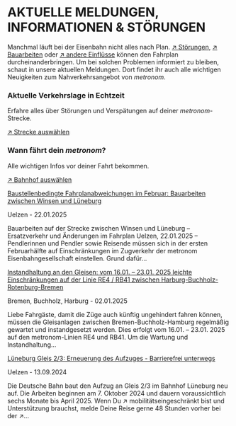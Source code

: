AKTUELLE MELDUNGEN, INFORMATIONEN & STÖRUNGEN
==========

Manchmal läuft bei der Eisenbahn nicht alles nach Plan. [↗ Störungen](https://www.der-metronom.de/fahrplan/aktuelle-verkehrslage/), [↗ Bauarbeiten](https://www.der-metronom.de/fahrplan/baustellen-uebersicht/) oder [↗ andere Einflüsse](https://www.der-metronom.de/service/was-war-denn-da-los/) können den Fahrplan durcheinanderbringen. Um bei solchen Problemen informiert zu bleiben, schaut in unsere aktuellen Meldungen. Dort findet ihr auch alle wichtigen Neuigkeiten zum Nahverkehrsangebot von *metronom*.

### Aktuelle Verkehrslage in Echtzeit ###

Erfahre alles über Störungen und Verspätungen auf deiner *metronom*-Strecke.

[↗ Strecke auswählen](https://www.der-metronom.de/fahrplan/aktuelle-verkehrslage/)

### Wann fährt dein *metronom*? ###

Alle wichtigen Infos vor deiner Fahrt bekommen.

[↗ Bahnhof auswählen](https://www.der-metronom.de/fahrplan/wann-faehrt-mein-metronom/)

[Baustellenbedingte Fahrplanabweichungen im Februar: Bauarbeiten zwischen Winsen und Lüneburg](https://www.der-metronom.de/aktuell/baustellenbedingte-fahrplanabweichungen-im-februar-bauarbeiten-zwischen-winsen-und-lueneburg/)

 Uelzen - 22.01.2025

Bauarbeiten auf der Strecke zwischen Winsen und Lüneburg – Ersatzverkehr und Änderungen im Fahrplan
Uelzen, 22.01.2025 – Pendlerinnen und Pendler sowie Reisende müssen sich in der ersten Februarhälfte auf Einschränkungen im Zugverkehr der metronom Eisenbahngesellschaft einstellen. Grund dafür...

[Instandhaltung an den Gleisen: vom 16.01. – 23.01. 2025 leichte Einschränkungen auf der Linie RE4 / RB41 zwischen Harburg-Buchholz-Rotenburg-Bremen](https://www.der-metronom.de/aktuell/instandhaltung-an-den-gleisen-vom-16-01---23-01-2025-leichte-einschraenkungen-auf-der-linie-re4-rb41-zwischen-harburg-buchholz-rotenburg-bremen/)

 Bremen, Buchholz, Harburg - 02.01.2025

Liebe Fahrgäste,
damit die Züge auch künftig ungehindert fahren können, müssen die Gleisanlagen zwischen Bremen-Buchholz-Hamburg regelmäßig gewartet und instandgesetzt werden.
Dies erfolgt vom 16.01. – 23.01. 2025 auf den metronom-Linien RE4 und RB41.
Um die Wartung und Instandhaltung...

[Lüneburg Gleis 2/3: Erneuerung des Aufzuges - Barrierefrei unterwegs](https://www.der-metronom.de/aktuell/lueneburg-gleis-2-3-erneuerung-des-aufzuges-barrierefrei-unterwegs/)

 Uelzen - 13.09.2024

Die Deutsche Bahn baut den Aufzug an Gleis 2/3 im Bahnhof Lüneburg neu auf. Die Arbeiten beginnen am 7. Oktober 2024 und dauern voraussichtlich sechs Monate bis April 2025.
Wenn Du ↗ mobilitätseingeschränkt bist und Unterstützung brauchst, melde Deine Reise gerne 48 Stunden vorher bei der ↗...
